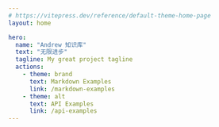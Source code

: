 ```yaml
---
# https://vitepress.dev/reference/default-theme-home-page
layout: home

hero:
  name: "Andrew 知识库"
  text: "无限进步"
  tagline: My great project tagline
  actions:
    - theme: brand
      text: Markdown Examples
      link: /markdown-examples
    - theme: alt
      text: API Examples
      link: /api-examples
---
```


